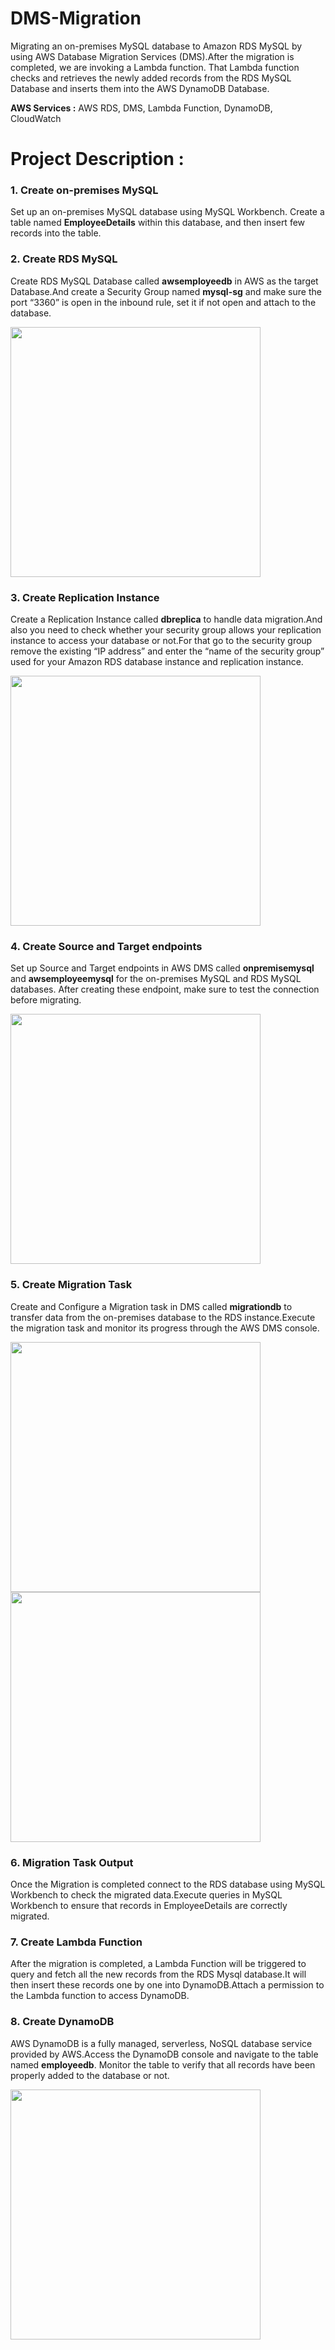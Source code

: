 # DMS-Migration

Migrating an on-premises MySQL database to Amazon RDS MySQL by using AWS Database Migration Services (DMS).After the migration is completed, we are invoking a Lambda function. That Lambda function checks and retrieves the newly added records from the RDS MySQL Database and inserts them into the AWS DynamoDB Database.

**AWS Services :** AWS RDS, DMS, Lambda Function, DynamoDB, CloudWatch 


# Project Description : 

### 1. Create on-premises MySQL
Set up an on-premises MySQL database using MySQL Workbench. Create a table named **EmployeeDetails** within this database, and then insert few records into the table.

### 2. Create RDS MySQL
Create RDS MySQL Database called **awsemployeedb** in AWS as the target Database.And create a Security Group named **mysql-sg** and make sure the port “3360” is open in the inbound rule, set it if not open and attach to the database.

<img src="https://github.com/user-attachments/assets/19d6e4df-8a93-4821-8f60-d09e5fceba91" width="400px">

### 3. Create Replication Instance
Create a Replication Instance called **dbreplica** to handle data migration.And also you need to check whether your security group allows your replication instance to access your database or not.For that go to the security group remove the existing “IP address” and enter the “name of the security group” used for your Amazon RDS database instance and replication instance.

<img src="https://github.com/user-attachments/assets/700a9bce-7016-43ad-b06d-d8bfd7866a82" width="400px">

### 4. Create Source and Target endpoints
Set up Source and Target endpoints in AWS DMS called **onpremisemysql** and **awsemployeemysql** for the on-premises MySQL and RDS MySQL databases. After creating these endpoint, make sure to test the connection before migrating.

<img src="https://github.com/user-attachments/assets/55f9c2b2-9f59-41fe-bbdd-b4c742815d89" width="400px">

### 5. Create Migration Task
Create and Configure a Migration task in DMS called **migrationdb** to transfer data from the on-premises database to the RDS instance.Execute the migration task and monitor its progress through the AWS DMS console.

<img src="https://github.com/user-attachments/assets/c89959a2-96ee-447d-a44d-d72e48b5db98" width="400px"><img src="https://github.com/user-attachments/assets/0c84d26f-6c40-4a88-964b-36b65562def4" width="400px">

### 6. Migration Task Output
Once the Migration is completed connect to the RDS database using MySQL Workbench to check the migrated data.Execute queries in MySQL Workbench to ensure that records in EmployeeDetails are correctly migrated.

### 7. Create Lambda Function
After the migration is completed, a Lambda Function will be triggered to query and fetch all the new records from the RDS Mysql database.It will then insert these records one by one into DynamoDB.Attach a permission to the Lambda function to access DynamoDB.
   
### 8. Create DynamoDB
AWS DynamoDB is a fully managed, serverless, NoSQL database service provided by AWS.Access the DynamoDB console and navigate to the table named **employeedb**. Monitor the table to verify that all records have been properly added to the database or not.

<img src="https://github.com/user-attachments/assets/c8bc0a95-c277-4a81-8bf1-15dcea4543b9" width="400px">



